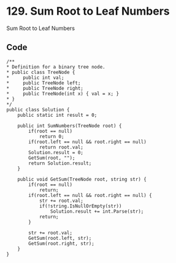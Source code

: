 # 129. Sum Root to Leaf Numbers
Sum Root to Leaf Numbers

## Code
    /**
    * Definition for a binary tree node.
    * public class TreeNode {
    *     public int val;
    *     public TreeNode left;
    *     public TreeNode right;
    *     public TreeNode(int x) { val = x; }
    * }
    */
    public class Solution {
        public static int result = 0;
        
        public int SumNumbers(TreeNode root) {
            if(root == null)
                return 0;
            if(root.left == null && root.right == null)
                return root.val;
            Solution.result = 0;
            GetSum(root, "");
            return Solution.result;
        }
        
        public void GetSum(TreeNode root, string str) {
            if(root == null)
                return;
            if(root.left == null && root.right == null) {
                str += root.val;
                if(!string.IsNullOrEmpty(str))
                    Solution.result += int.Parse(str);
                return;
            }

            str += root.val;
            GetSum(root.left, str);
            GetSum(root.right, str);
        }
    }